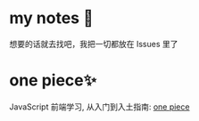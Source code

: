 # my notes 📒

想要的话就去找吧，我把一切都放在 Issues 里了

# one piece✨

JavaScript 前端学习, 从入门到入土指南: [one piece](https://github.com/tgx1587900660/my-notes/issues)
